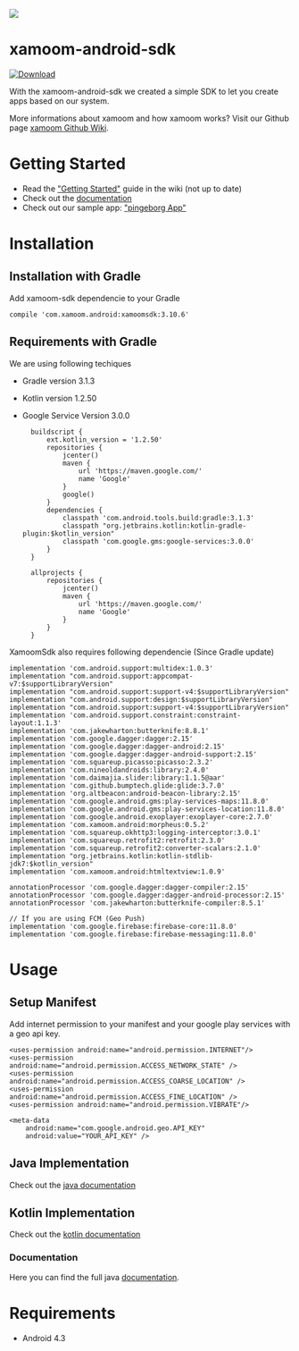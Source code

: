 ![](https://storage.googleapis.com/xamoom-files/cb9dcdd940f44b53baf5c27f331c4079.png)

# xamoom-android-sdk
[ ![Download](https://api.bintray.com/packages/xamoom/maven/xamoomsdk/images/download.svg) ](https://bintray.com/xamoom/maven/xamoomsdk/_latestVersion)

With the xamoom-android-sdk we created a simple SDK to let you create apps based on our system.

More informations about xamoom and how xamoom works? Visit our Github page [xamoom Github Wiki](https://github.com/xamoom/xamoom.github.io/wiki).

# Getting Started

* Read the ["Getting Started"](https://github.com/xamoom/xamoom-android-sdk/wiki#getting-started) guide in the wiki (not up to date)
* Check out the [documentation](https://xamoom.github.io/xamoom-android-sdk/3.7.0/)
* Check out our sample app: ["pingeborg App"](https://github.com/xamoom/xamoom-pingeborg-android)

# Installation

## Installation with Gradle

Add xamoom-sdk dependencie to your Gradle

    compile 'com.xamoom.android:xamoomsdk:3.10.6'
    
## Requirements with Gradle

We are using following techiques
* Gradle version 3.1.3
* Kotlin version 1.2.50
* Google Service Version 3.0.0

        buildscript {
            ext.kotlin_version = '1.2.50'
            repositories {
                jcenter()
                maven {
                    url 'https://maven.google.com/'
                    name 'Google'
                }
                google()
            }
            dependencies {
                classpath 'com.android.tools.build:gradle:3.1.3'
                classpath "org.jetbrains.kotlin:kotlin-gradle-plugin:$kotlin_version"
                classpath 'com.google.gms:google-services:3.0.0'
            }
        }

        allprojects {
            repositories {
                jcenter()
                maven {
                    url 'https://maven.google.com/'
                    name 'Google'
                }
            }
        }
    
XamoomSdk also requires following dependencie (Since Gradle update)

    implementation 'com.android.support:multidex:1.0.3'
    implementation "com.android.support:appcompat-v7:$supportLibraryVersion"
    implementation "com.android.support:support-v4:$supportLibraryVersion"
    implementation "com.android.support:design:$supportLibraryVersion"
    implementation "com.android.support:support-v4:$supportLibraryVersion"
    implementation 'com.android.support.constraint:constraint-layout:1.1.3'
    implementation 'com.jakewharton:butterknife:8.8.1'
    implementation 'com.google.dagger:dagger:2.15'
    implementation 'com.google.dagger:dagger-android:2.15'
    implementation 'com.google.dagger:dagger-android-support:2.15'
    implementation 'com.squareup.picasso:picasso:2.3.2'
    implementation 'com.nineoldandroids:library:2.4.0'
    implementation 'com.daimajia.slider:library:1.1.5@aar'
    implementation 'com.github.bumptech.glide:glide:3.7.0'
    implementation 'org.altbeacon:android-beacon-library:2.15'
    implementation 'com.google.android.gms:play-services-maps:11.8.0'
    implementation 'com.google.android.gms:play-services-location:11.8.0'
    implementation 'com.google.android.exoplayer:exoplayer-core:2.7.0'
    implementation 'com.xamoom.android:morpheus:0.5.2'
    implementation 'com.squareup.okhttp3:logging-interceptor:3.0.1'
    implementation 'com.squareup.retrofit2:retrofit:2.3.0'
    implementation 'com.squareup.retrofit2:converter-scalars:2.1.0'
    implementation "org.jetbrains.kotlin:kotlin-stdlib-jdk7:$kotlin_version"
    implementation 'com.xamoom.android:htmltextview:1.0.9'
    
    annotationProcessor 'com.google.dagger:dagger-compiler:2.15'
    annotationProcessor 'com.google.dagger:dagger-android-processor:2.15'
    annotationProcessor 'com.jakewharton:butterknife-compiler:8.5.1'
    
    // If you are using FCM (Geo Push)
    implementation 'com.google.firebase:firebase-core:11.8.0'
    implementation 'com.google.firebase:firebase-messaging:11.8.0'

# Usage

## Setup Manifest

Add internet permission to your manifest and your google play services with
a geo api key.

    <uses-permission android:name="android.permission.INTERNET"/>
    <uses-permission android:name="android.permission.ACCESS_NETWORK_STATE" />
    <uses-permission android:name="android.permission.ACCESS_COARSE_LOCATION" />
    <uses-permission android:name="android.permission.ACCESS_FINE_LOCATION" />
    <uses-permission android:name="android.permission.VIBRATE"/>

    <meta-data
        android:name="com.google.android.geo.API_KEY"
        android:value="YOUR_API_KEY" />

## Java Implementation

Check out the [java documentation](https://github.com/xamoom/xamoom-android-sdk/wiki/Java-Implementation-Guide)

## Kotlin Implementation

Check out the [kotlin documentation](https://github.com/xamoom/xamoom-android-sdk/wiki/Kotlin-Implementation-Guide)

### Documentation

Here you can find the full java [documentation](https://xamoom.github.io/xamoom-android-sdk/3.1.0/).

# Requirements

* Android 4.3
